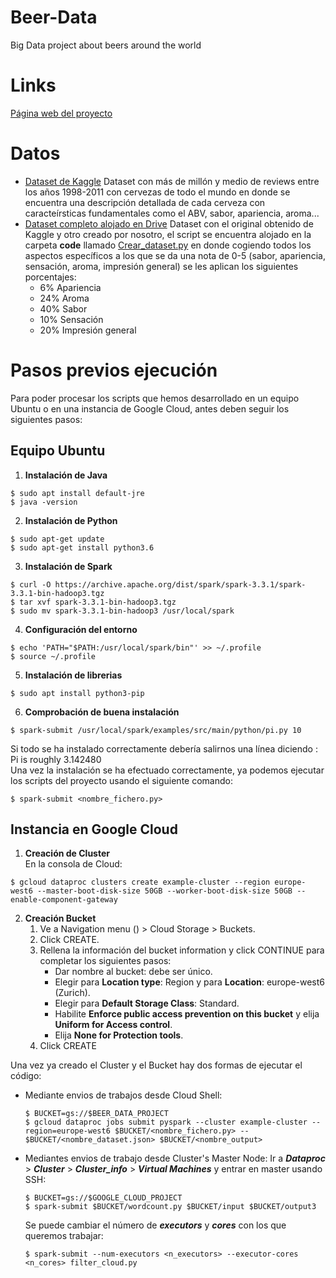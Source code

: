 # Beer-Data
Big Data project about beers around the world

# Links
[Página web del proyecto]()

# Datos
* [Dataset de Kaggle](https://www.kaggle.com/datasets/volodymyrpivoshenko/multi-aspect-beer-reviews)
Dataset con más de millón y medio de reviews entre los años 1998-2011 con cervezas de todo el mundo en donde se encuentra una descripción detallada de cada cerveza con caracteírsticas fundamentales como el ABV, sabor, apariencia, aroma...
* [Dataset completo alojado en Drive](https://drive.google.com/file/d/1vjSE_9jBK57TYwqUhIQ2zHbTSk7UfHPo/view)
Dataset con el original obtenido de Kaggle y otro creado por nosotro, el script se encuentra alojado en la carpeta **code** llamado [Crear_dataset.py](https://github.com/ROGOSE/Beer-Data/blob/main/code/Crear_dataset.py) en donde cogiendo todos los aspectos específicos a los que se da una nota de 0-5 (sabor, apariencia, sensación, aroma, impresión general) se les aplican los siguientes porcentajes:
    * 6% Apariencia
    * 24% Aroma
    * 40% Sabor
    * 10% Sensación
    * 20% Impresión general

# Pasos previos ejecución
Para poder procesar los scripts que hemos desarrollado en un equipo Ubuntu o en una instancia de Google Cloud, antes deben seguir los siguientes pasos:
## Equipo Ubuntu
1. **Instalación de Java**<br />
 ```
 $ sudo apt install default-jre
 $ java -version
 ```
2. **Instalación de Python**
```
$ sudo apt-get update
$ sudo apt-get install python3.6
```
3. **Instalación de Spark**
```
$ curl -O https://archive.apache.org/dist/spark/spark-3.3.1/spark-3.3.1-bin-hadoop3.tgz
$ tar xvf spark-3.3.1-bin-hadoop3.tgz
$ sudo mv spark-3.3.1-bin-hadoop3 /usr/local/spark
```
4. **Configuración del entorno** <br />
```
$ echo 'PATH="$PATH:/usr/local/spark/bin"' >> ~/.profile
$ source ~/.profile
```
5. **Instalación de librerias**
```
$ sudo apt install python3-pip
```
6. **Comprobación de buena instalación**
```
$ spark-submit /usr/local/spark/examples/src/main/python/pi.py 10
```
Si todo se ha instalado correctamente debería salirnos una línea diciendo : Pi is roughly 3.142480  <br />
Una vez la instalación se ha efectuado correctamente, ya podemos ejecutar los scripts del proyecto usando el siguiente comando:
```
$ spark-submit <nombre_fichero.py>
```

## Instancia en Google Cloud
1. **Creación de Cluster**  <br />
En la consola de Cloud:
```
$ gcloud dataproc clusters create example-cluster --region europe-west6 --master-boot-disk-size 50GB --worker-boot-disk-size 50GB --enable-component-gateway
```
2. **Creación Bucket** <br />
   1. Ve a Navigation menu () > Cloud Storage > Buckets.
   2. Click CREATE.
   3. Rellena la información del bucket information y click CONTINUE para completar los siguientes pasos:
         * Dar nombre al bucket: debe ser único.
         * Elegir para <strong>Location type</strong>: Region y para <strong>Location</strong>: europe-west6 (Zurich).
         * Elegir para <strong>Default Storage Class</strong>: Standard.
         * Habilite <strong>Enforce public access prevention on this bucket</strong> y elija <strong>Uniform for Access control</strong>.
         * Elija <strong>None for Protection tools</strong>.
   4. Click CREATE

Una vez ya creado el Cluster y el Bucket hay dos formas de ejecutar el código:
* Mediante envios de trabajos desde Cloud Shell:
  ```
  $ BUCKET=gs://$BEER_DATA_PROJECT
  $ gcloud dataproc jobs submit pyspark --cluster example-cluster --region=europe-west6 $BUCKET/<nombre_fichero.py> -- $BUCKET/<nombre_dataset.json> $BUCKET/<nombre_output>
  ```
* Mediantes envios de trabajo desde Cluster's Master Node:
  Ir a <strong><em>Dataproc</em></strong> > <strong><em>Cluster</em></strong> > <strong><em>Cluster_info</em></strong> > <strong><em>Virtual Machines</em></strong> y entrar en master usando SSH:
  ```
  $ BUCKET=gs://$GOOGLE_CLOUD_PROJECT
  $ spark-submit $BUCKET/wordcount.py $BUCKET/input $BUCKET/output3
  ```
  Se puede cambiar el número de <strong><em>executors</em></strong> y <strong><em>cores</em></strong> con los que queremos trabajar:
  ```
  $ spark-submit --num-executors <n_executors> --executor-cores <n_cores> filter_cloud.py
  ```

  
  
